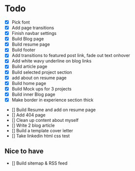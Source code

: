# Todo
- [x] Pick font
- [x] Add page transitions
- [x] Finish navbar settings
- [x] Build Blog page
- [x] Build resume page
- [x] Build footer
- [x] Add transitions to featured post link, fade out text onhover
- [x] Add white wavy underline on blog links
- [x] Build article page
- [x] Build selected project section
- [x] add about on resume page
- [x] Build home page
- [x] Build Mock ups for 3 projects
- [x] Build inner Blog page
- [x] Make border in experience section thick
- [] Build Resume and add on resume page
- [] Add 404 page
- [] Clean up content about myself
- [] Write 2 blog article
- [] Build a template cover letter
- [] Take linkedin html css test

## Nice to have
- [] Build sitemap & RSS feed


